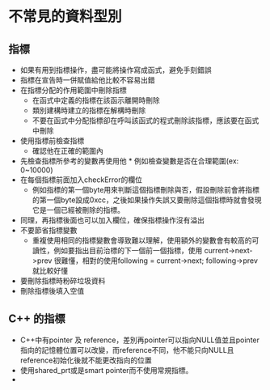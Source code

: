 # 不常見的資料型別
## 指標
* 如果有用到指標操作，盡可能將操作寫成函式，避免手刻錯誤
* 指標在宣告時一併賦值給他比較不容易出錯
* 在指標分配的作用範圍中刪除指標
	* 在函式中定義的指標在該函示離開時刪除
	* 類別建構時建立的指標在解構時刪除
	* 不要在函式中分配指標卻在呼叫該函式的程式刪除該指標，應該要在函式中刪除
* 使用指標前檢查指標
	* 確認他在正確的範圍內
* 先檢查指標所參考的變數再使用他
		* 例如檢查變數是否在合理範圍(ex: 0~10000)
* 在每個指標前面加入checkError的欄位
	* 例如指標的第一個byte用來判斷這個指標刪除與否，假設刪除前會將指標的第一個byte設成0xcc，之後如果操作失誤又要刪除這個指標時就會發現它是一個已經被刪除的指標。
* 同理，再指標後面也可以加入欄位，確保指標操作沒有溢出
* 不要節省指標變數
	* 重複使用相同的指標變數會導致難以理解，使用額外的變數會有較高的可讀性，例如要指出目前治標的下一個前一個指標，使用 current->next->prev 很難懂，相對的使用following = current->next; following->prev 就比較好懂
* 要刪除指標時粉碎垃圾資料
* 刪除指標後填入空值
## C++ 的指標
* C++中有pointer 及 reference，差別再pointer可以指向NULL值並且pointer指向的記憶體位置可以改變，而reference不同，他不能只向NULL且reference初始化後就不能更改指向的位置
* 使用shared_prt或是smart pointer而不使用常規指標。
* 
<!--stackedit_data:
eyJoaXN0b3J5IjpbLTE4MzUxMTE3OTAsLTIwMTIyMzc5MiwxOD
UyOTgzMTkwLDEzMjQyNDQ2NzIsMTM2ODE1ODE1OCwxODQyODUz
NDIzXX0=
-->